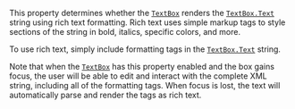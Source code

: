 This property determines whether the [`TextBox`](https://create.roblox.com/docs/reference/engine/classes/TextBox) renders the
[`TextBox.Text`](https://create.roblox.com/docs/reference/engine/classes/TextBox#Text) string using rich text formatting. Rich text uses
simple markup tags to style sections of the string in bold, italics,
specific colors, and more.

To use rich text, simply include formatting tags in the
[`TextBox.Text`](https://create.roblox.com/docs/reference/engine/classes/TextBox#Text) string.

Note that when the [`TextBox`](https://create.roblox.com/docs/reference/engine/classes/TextBox) has this property enabled and the box
gains focus, the user will be able to edit and interact with the complete
XML string, including all of the formatting tags. When focus is lost, the
text will automatically parse and render the tags as rich text.